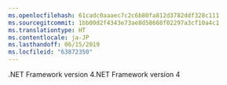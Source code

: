 ```yaml
---
ms.openlocfilehash: 61cadc0aaaec7c2c6b80fa812d3782ddf328c111
ms.sourcegitcommit: 1bb00d2f4343e73ae8d58668f02297a3cf10a4c1
ms.translationtype: HT
ms.contentlocale: ja-JP
ms.lasthandoff: 06/15/2019
ms.locfileid: "63872350"
---
```

<span data-ttu-id="6228f-101">.NET Framework version 4</span><span class="sxs-lookup"><span data-stu-id="6228f-101">.NET Framework version 4</span></span>
